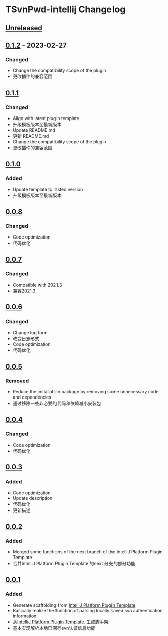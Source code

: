 <!-- Keep a Changelog guide -> https://keepachangelog.com -->

# TSvnPwd-intellij Changelog

## [Unreleased]

## [0.1.2] - 2023-02-27

### Changed
- Change the compatibility scope of the plugin
- 更改插件的兼容范围

## [0.1.1]

### Changed
- Align with latest plugin template
- 升级模板版本至最新版本
- Update README.md
- 更新 README.md
- Change the compatibility scope of the plugin
- 更改插件的兼容范围

## [0.1.0]

### Added
- Update template to lasted version
- 升级模板版本至最新版本

## [0.0.8]

### Changed
- Code optimization
- 代码优化

## [0.0.7]

### Changed
- Compatible with 2021.3
- 兼容2021.3

## [0.0.6]

### Changed
- Change log form
- 改变日志形式
- Code optimization
- 代码优化

## [0.0.5]

### Removed
- Reduce the installation package by removing some unnecessary code and dependencies
- 通过移除一些非必要的代码和依赖减小安装包

## [0.0.4]

### Changed
- Code optimization
- 代码优化

## [0.0.3]

### Added
- Code optimization
- Update description
- 代码优化
- 更新描述

## [0.0.2]

### Added
- Merged some functions of the next branch of the IntelliJ Platform Plugin Template
- 合并IntelliJ Platform Plugin Template 的next 分支的部分功能

## [0.0.1]

### Added
- Generate scaffolding from [IntelliJ Platform Plugin Template](https://github.com/JetBrains/intellij-platform-plugin-template).
- Basically realize the function of parsing locally saved svn authentication information
- 从[IntelliJ Platform Plugin Template](https://github.com/JetBrains/intellij-platform-plugin-template). 生成脚手架
- 基本实现解析本地已保存svn认证信息功能

[Unreleased]: https://github.com/meiMingle/TSvnPwd-intellij/compare/v0.1.2...HEAD
[0.1.2]: https://github.com/meiMingle/TSvnPwd-intellij/compare/v0.1.1...v0.1.2
[0.1.1]: https://github.com/meiMingle/TSvnPwd-intellij/compare/v0.1.0...v0.1.1
[0.1.0]: https://github.com/meiMingle/TSvnPwd-intellij/compare/v0.0.8...v0.1.0
[0.0.8]: https://github.com/meiMingle/TSvnPwd-intellij/compare/v0.0.7...v0.0.8
[0.0.7]: https://github.com/meiMingle/TSvnPwd-intellij/compare/v0.0.6...v0.0.7
[0.0.6]: https://github.com/meiMingle/TSvnPwd-intellij/compare/v0.0.5...v0.0.6
[0.0.5]: https://github.com/meiMingle/TSvnPwd-intellij/compare/v0.0.4...v0.0.5
[0.0.4]: https://github.com/meiMingle/TSvnPwd-intellij/compare/v0.0.3...v0.0.4
[0.0.3]: https://github.com/meiMingle/TSvnPwd-intellij/compare/v0.0.2...v0.0.3
[0.0.2]: https://github.com/meiMingle/TSvnPwd-intellij/compare/v0.0.1...v0.0.2
[0.0.1]: https://github.com/meiMingle/TSvnPwd-intellij/commits/v0.0.1
